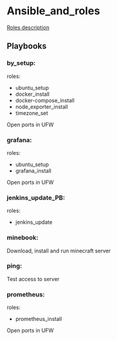 # Ansible_and_roles
[Roles description](roles/README.md)

## Playbooks

### by_setup:
roles:
- ubuntu_setup
- docker_install
- docker-compose_install
- node_exporter_install
- timezone_set

Open ports in UFW

### grafana:
roles:
- ubuntu_setup
- grafana_install 

Open ports in UFW

### jenkins_update_PB:
roles:
- jenkins_update

### minebook:
Download, install and run minecraft server

### ping:
Test access to server

### prometheus:
roles:
- prometheus_install

Open ports in UFW